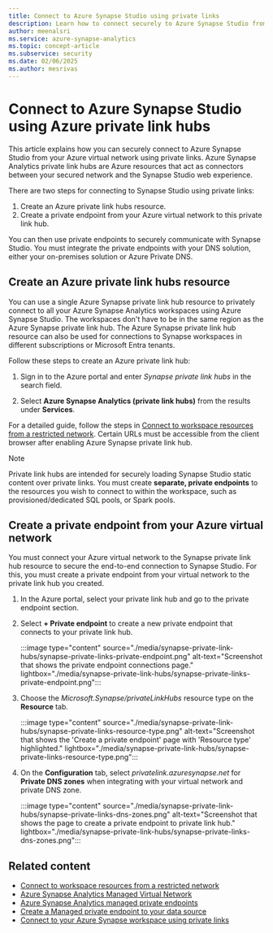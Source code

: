 ```yaml
---
title: Connect to Azure Synapse Studio using private links
description: Learn how to connect securely to Azure Synapse Studio from your virtual network using Azure private link hubs.
author: meenalsri
ms.service: azure-synapse-analytics
ms.topic: concept-article
ms.subservice: security 
ms.date: 02/06/2025 
ms.author: mesrivas
---
```


# Connect to Azure Synapse Studio using Azure private link hubs

This article explains how you can securely connect to Azure Synapse Studio from your Azure virtual network using private links. Azure Synapse Analytics private link hubs are Azure resources that act as connectors between your secured network and the Synapse Studio web experience.

There are two steps for connecting to Synapse Studio using private links:

1. Create an Azure private link hubs resource.
1. Create a private endpoint from your Azure virtual network to this private link hub.

You can then use private endpoints to securely communicate with Synapse Studio. You must integrate the private endpoints with your DNS solution, either your on-premises solution or Azure Private DNS.

## Create an Azure private link hubs resource

You can use a single Azure Synapse private link hub resource to privately connect to all your Azure Synapse Analytics workspaces using Azure Synapse Studio. The workspaces don't have to be in the same region as the Azure Synapse private link hub. The Azure Synapse private link hub resource can also be used for connections to Synapse workspaces in different subscriptions or Microsoft Entra tenants.

Follow these steps to create an Azure private link hub:

1. Sign in to the Azure portal and enter *Synapse private link hubs* in the search field.

1. Select **Azure Synapse Analytics (private link hubs)** from the results under **Services**.

For a detailed guide, follow the steps in [Connect to workspace resources from a restricted network](./how-to-connect-to-workspace-from-restricted-network.md). Certain URLs must be accessible from the client browser after enabling Azure Synapse private link hub.

>[!NOTE]
>Private link hubs are intended for securely loading Synapse Studio static content over private links. You must create **separate, private endpoints** to the resources you wish to connect to within the workspace, such as provisioned/dedicated SQL pools, or Spark pools.

## Create a private endpoint from your Azure virtual network

You must connect your Azure virtual network to the Synapse private link hub resource to secure the end-to-end connection to Synapse Studio. For this, you must create a private endpoint from your virtual network to the private link hub you created.

1. In the Azure portal, select your private link hub and go to the private endpoint section.

1. Select **+ Private endpoint** to create a new private endpoint that connects to your private link hub.

    :::image type="content" source="./media/synapse-private-link-hubs/synapse-private-links-private-endpoint.png" alt-text="Screenshot that shows the private endpoint connections page." lightbox="./media/synapse-private-link-hubs/synapse-private-links-private-endpoint.png":::

1. Choose the *Microsoft.Synapse/privateLinkHubs* resource type on the **Resource** tab.

    :::image type="content" source="./media/synapse-private-link-hubs/synapse-private-links-resource-type.png" alt-text="Screenshot that shows the 'Create a private endpoint' page with 'Resource type' highlighted." lightbox="./media/synapse-private-link-hubs/synapse-private-links-resource-type.png":::

1. On the **Configuration** tab, select *privatelink.azuresynapse.net* for **Private DNS zones** when integrating with your virtual network and private DNS zone.

    :::image type="content" source="./media/synapse-private-link-hubs/synapse-private-links-dns-zones.png" alt-text="Screenshot that shows the page to create a private endpoint to private link hub." lightbox="./media/synapse-private-link-hubs/synapse-private-links-dns-zones.png":::

## Related content

- [Connect to workspace resources from a restricted network](./how-to-connect-to-workspace-from-restricted-network.md)
- [Azure Synapse Analytics Managed Virtual Network](./synapse-workspace-managed-vnet.md)
- [Azure Synapse Analytics managed private endpoints](./synapse-workspace-managed-private-endpoints.md)
- [Create a Managed private endpoint to your data source](./how-to-create-managed-private-endpoints.md)
- [Connect to your Azure Synapse workspace using private links](./how-to-connect-to-workspace-with-private-links.md)
